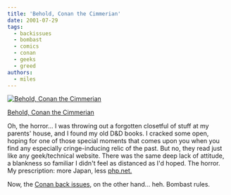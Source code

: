 ```yaml
---
title: 'Behold, Conan the Cimmerian'
date: 2001-07-29
tags:
  - backissues
  - bombast
  - comics
  - conan
  - geeks
  - greed
authors:
  - miles
---
```


[![Behold, Conan the Cimmerian](/images/3112037203_dbfdde9114_o.gif)](http://www.flickr.com/photos/spaceninja/3112037203/)

[Behold, Conan the Cimmerian](http://www.flickr.com/photos/spaceninja/3112037203/)

Oh, the horror... I was throwing out a forgotten closetful of stuff at my parents' house, and I found my old D&D books. I cracked some open, hoping for one of those special moments that comes upon you when you find any especially cringe-inducing relic of the past. But no, they read just like any geek/technical website. There was the same deep lack of attitude, a blankness so familiar I didn't feel as distanced as I'd hoped. The horror. My prescription: more Japan, less [php.net.](http://php.net)

Now, the [Conan back issues](http://flickr.com/photos/spaceninja/3112868398/), on the other hand... heh. Bombast rules.
